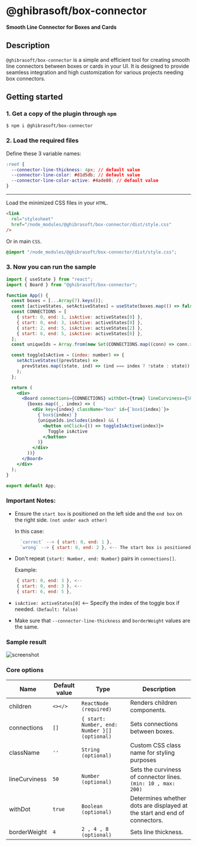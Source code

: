 # @ghibrasoft/box-connector

**Smooth Line Connector for Boxes and Cards**

## Description

`@ghibrasoft/box-connector` is a simple and efficient tool for creating smooth line connectors between boxes or cards in your UI. It is designed to provide seamless integration and high customization for various projects needing box connectors.

## Getting started

### 1. Get a copy of the plugin through `npm`

```
$ npm i @ghibrasoft/box-connector
```

### 2. Load the required files

Define these 3 variable names:

```css
:root {
  --connector-line-thickness: 4px; // default value
  --connector-line-color: #d1d5db; // default value
  --connector-line-color-active: #4ade80; // default value
}
```

---

Load the minimized CSS files in your `HTML`.

```html
<link
  rel="stylesheet"
  href="/node_modules/@ghibrasoft/box-connector/dist/style.css"
/>
```

Or in main `CSS`.

```css
@import "/node_modules/@ghibrasoft/box-connector/dist/style.css";
```

### 3. Now you can run the sample

```jsx
import { useState } from "react";
import { Board } from "@ghibrasoft/box-connector";

function App() {
  const boxes = [...Array(7).keys()];
  const [activeStates, setActiveStates] = useState(boxes.map(() => false));
  const CONNECTIONS = [
    { start: 0, end: 1, isActive: activeStates[0] },
    { start: 0, end: 3, isActive: activeStates[0] },
    { start: 2, end: 5, isActive: activeStates[2] },
    { start: 6, end: 5, isActive: activeStates[6] },
  ];
  const uniqueIds = Array.from(new Set(CONNECTIONS.map((conn) => conn.start)));

  const toggleIsActive = (index: number) => {
    setActiveStates((prevStates) =>
      prevStates.map((state, ind) => (ind === index ? !state : state))
    );
  };

  return (
    <div>
      <Board connections={CONNECTIONS} withDot={true} lineCurviness={50}>
        {boxes.map((_, index) => (
          <div key={index} className="box" id={`box${index}`}>
            {`box${index}`}
            {uniqueIds.includes(index) && (
              <button onClick={() => toggleIsActive(index)}>
                Toggle isActive
              </button>
            )}
          </div>
        ))}
      </Board>
    </div>
  );
}

export default App;
```

### Important Notes:

- Ensure the `start box` is positioned on the left side and the `end box` on the right side. `(not under each other)`

  In this case:

  ```jsx
    `correct` --> { start: 0, end: 1 },
    `wrong` --> { start: 0, end: 2 }, <-- The start box is positioned above the end box
  ```

- Don't repeat `{start: Number, end: Number}` pairs in `connections[]`.

  Example:

```jsx
    { start: 0, end: 3 }, <--
    { start: 0, end: 3 }, <--
    { start: 6, end: 5 },
```

- `isActive: activeStates[0]` <-- Specify the index of the toggle box if needed. `(Default: false)`

- Make sure that `--connector-line-thickness` and `borderWeight` values are the same.

### Sample result

![screenshot](https://github.com/Ghibrasoft/box_connectors/assets/96905686/4fda7054-14d4-4562-a3b0-e551c60e37c2)

### Core options

| Name          | Default value | Type                                          | Description                                                               |
| ------------- | ------------- | --------------------------------------------- | ------------------------------------------------------------------------- |
| children      | `<></>`       | `ReactNode (required)`                        | Renders children components.                                              |
| connections   | `[]`          | `{ start: Number, end: Number }[] (optional)` | Sets connections between boxes.                                           |
| className     | `''`          | `String (optional)`                           | Custom CSS class name for styling purposes                                |
| lineCurviness | `50`          | `Number (optional)`                           | Sets the curviness of connector lines. `(min: 10 , max: 200)`             |
| withDot       | `true`        | `Boolean (optional)`                          | Determines whether dots are displayed at the start and end of connectors. |
| borderWeight  | `4`           | `2 , 4 , 8 (optional)`                        | Sets line thickness.                                                      |
